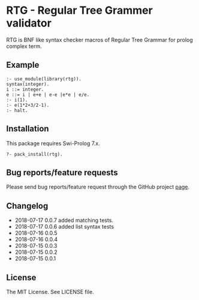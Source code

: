 # RTG - Regular Tree Grammer validator

RTG is BNF like syntax checker macros of Regular Tree Grammar for prolog complex term.

## Example

    :- use_module(library(rtg)).
    syntax(integer).
    i ::= integer.
    e ::= i | e+e | e-e |e*e | e/e.
    :- i(1).
    :- e(1*2+3/2-1).
    :- halt.

## Installation

This package requires Swi-Prolog 7.x.

    ?- pack_install(rtg).

## Bug reports/feature requests

Please send bug reports/feature request through the GitHub
project [page](https://github.com/hsk/rtg).

## Changelog

 * 2018-07-17 0.0.7 added matching tests.
 * 2018-07-17 0.0.6 added list syntax tests
 * 2018-07-16 0.0.5
 * 2018-07-16 0.0.4
 * 2018-07-15 0.0.3
 * 2018-07-15 0.0.2
 * 2018-07-15 0.0.1

## License

The MIT License. See LICENSE file.
